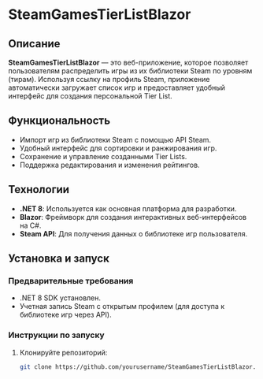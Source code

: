 # SteamGamesTierListBlazor

## Описание

**SteamGamesTierListBlazor** — это веб-приложение, которое позволяет пользователям распределить игры из их библиотеки Steam по уровням (тирам). Используя ссылку на профиль Steam, приложение автоматически загружает список игр и предоставляет удобный интерфейс для создания персональной Tier List.

## Функциональность

- Импорт игр из библиотеки Steam с помощью API Steam.
- Удобный интерфейс для сортировки и ранжирования игр.
- Сохранение и управление созданными Tier Lists.
- Поддержка редактирования и изменения рейтингов.

## Технологии

- **.NET 8**: Используется как основная платформа для разработки.
- **Blazor**: Фреймворк для создания интерактивных веб-интерфейсов на C#.
- **Steam API**: Для получения данных о библиотеке игр пользователя.

## Установка и запуск

### Предварительные требования

- .NET 8 SDK установлен.
- Учетная запись Steam с открытым профилем (для доступа к библиотеке игр через API).

### Инструкции по запуску

1. Клонируйте репозиторий:
   ```bash
   git clone https://github.com/yourusername/SteamGamesTierListBlazor.git
